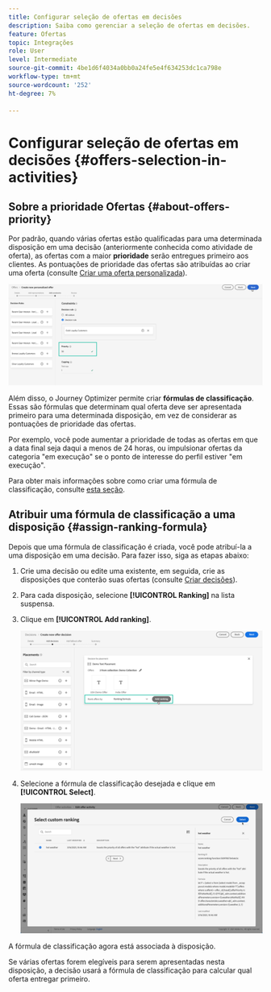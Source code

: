 ```yaml
---
title: Configurar seleção de ofertas em decisões
description: Saiba como gerenciar a seleção de ofertas em decisões.
feature: Ofertas
topic: Integrações
role: User
level: Intermediate
source-git-commit: 4be1d6f4034a0bb0a24fe5e4f634253dc1ca798e
workflow-type: tm+mt
source-wordcount: '252'
ht-degree: 7%

---
```


# Configurar seleção de ofertas em decisões {#offers-selection-in-activities}

## Sobre a prioridade Ofertas {#about-offers-priority}

Por padrão, quando várias ofertas estão qualificadas para uma determinada disposição em uma decisão (anteriormente conhecida como atividade de oferta), as ofertas com a maior **prioridade** serão entregues primeiro aos clientes. As pontuações de prioridade das ofertas são atribuídas ao criar uma oferta (consulte [Criar uma oferta personalizada](../offer-library/creating-personalized-offers.md)).

![](../../assets/offer-priority.png)

Além disso, o Journey Optimizer permite criar **fórmulas de classificação**. Essas são fórmulas que determinam qual oferta deve ser apresentada primeiro para uma determinada disposição, em vez de considerar as pontuações de prioridade das ofertas.

Por exemplo, você pode aumentar a prioridade de todas as ofertas em que a data final seja daqui a menos de 24 horas, ou impulsionar ofertas da categoria &quot;em execução&quot; se o ponto de interesse do perfil estiver &quot;em execução&quot;.

Para obter mais informações sobre como criar uma fórmula de classificação, consulte [esta seção](../offer-library/create-ranking-formulas.md).

## Atribuir uma fórmula de classificação a uma disposição {#assign-ranking-formula}

Depois que uma fórmula de classificação é criada, você pode atribuí-la a uma disposição em uma decisão. Para fazer isso, siga as etapas abaixo:

1. Crie uma decisão ou edite uma existente, em seguida, crie as disposições que conterão suas ofertas (consulte [Criar decisões](../offer-activities/create-offer-activities.md)).

1. Para cada disposição, selecione **[!UICONTROL Ranking]** na lista suspensa.

1. Clique em **[!UICONTROL Add ranking]**.

   ![](../../assets/offer-activity-ranking.png)

1. Selecione a fórmula de classificação desejada e clique em **[!UICONTROL Select]**.

   ![](../../assets/ranking-selection.png)

A fórmula de classificação agora está associada à disposição.

Se várias ofertas forem elegíveis para serem apresentadas nesta disposição, a decisão usará a fórmula de classificação para calcular qual oferta entregar primeiro.
